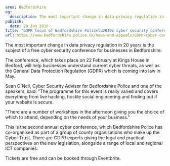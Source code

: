 ```yaml
area: Bedfordshire
og:
  description: The most important change in data privacy regulation in 20 years is the subject of a free cyber security conference for businesses in Bedfordshire.
publish:
  date: 29 Jan 2018
title: "GDPR focus of Bedfordshire Police\u2019s cyber security conference"
url: https://www.bedfordshire.police.uk/news-and-appeals/GDPR-cyber-conference-Jan2018
```

The most important change in data privacy regulation in 20 years is the subject of a free cyber security conference for businesses in Bedfordshire.

The conference, which takes place on 22 February at Kings House in Bedford, will help businesses understand current cyber threats, as well as the General Data Protection Regulation (GDPR) which is coming into law in May.

Sean O'Neil, Cyber Security Advisor for Bedfordshire Police and one of the speakers, said: "The programme for this event is really varied and covers everything from live hacking, hostile social engineering and finding out if your website is secure.

"There are a number of workshops in the afternoon giving you the choice of which to attend, depending on the needs of your business."

This is the second annual cyber conference, which Bedfordshire Police has co-organised as part of a group of county organisations who make up the Cyber Trust. There are GDPR experts giving the legal and practical perspectives on the new legislation, alongside a range of local and regional ICT companies.

Tickets are free and can be booked through Eventbrite.
